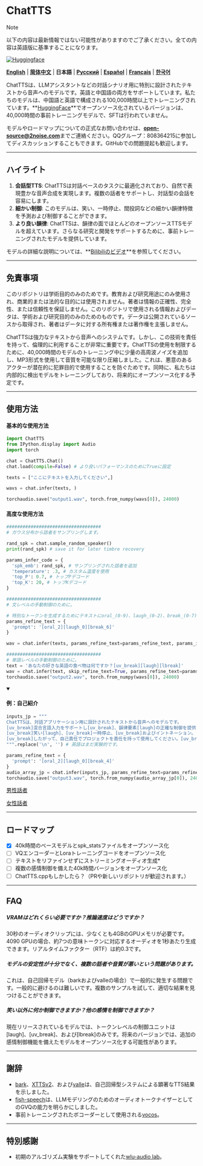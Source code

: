 # ChatTTS
> [!NOTE]
> 以下の内容は最新情報ではない可能性がありますのでご了承ください。全ての内容は英語版に基準することになります。

[![Huggingface](https://img.shields.io/badge/🤗%20-Models-yellow.svg?style=for-the-badge)](https://huggingface.co/2Noise/ChatTTS)

[**English**](../../README.md) | [**简体中文**](../cn/README.md) | **日本語** | [**Русский**](../ru/README.md) | [**Español**](../es/README.md) | [**Français**](../fr/README.md) | [**한국어**](../kr/README.md)

ChatTTSは、LLMアシスタントなどの対話シナリオ用に特別に設計されたテキストから音声へのモデルです。英語と中国語の両方をサポートしています。私たちのモデルは、中国語と英語で構成される100,000時間以上でトレーニングされています。**[HuggingFace](https://huggingface.co/2Noise/ChatTTS)**でオープンソース化されているバージョンは、40,000時間の事前トレーニングモデルで、SFTは行われていません。

モデルやロードマップについての正式なお問い合わせは、**open-source@2noise.com**までご連絡ください。QQグループ：808364215に参加してディスカッションすることもできます。GitHubでの問題提起も歓迎します。

---
## ハイライト
1. **会話型TTS**: ChatTTSは対話ベースのタスクに最適化されており、自然で表現豊かな音声合成を実現します。複数の話者をサポートし、対話型の会話を容易にします。
2. **細かい制御**: このモデルは、笑い、一時停止、間投詞などの細かい韻律特徴を予測および制御することができます。
3. **より良い韻律**: ChatTTSは、韻律の面でほとんどのオープンソースTTSモデルを超えています。さらなる研究と開発をサポートするために、事前トレーニングされたモデルを提供しています。

モデルの詳細な説明については、**[Bilibiliのビデオ](https://www.bilibili.com/video/BV1zn4y1o7iV)**を参照してください。

---

## 免責事項

このリポジトリは学術目的のみのためです。教育および研究用途にのみ使用され、商業的または法的な目的には使用されません。著者は情報の正確性、完全性、または信頼性を保証しません。このリポジトリで使用される情報およびデータは、学術および研究目的のみのためのものです。データは公開されているソースから取得され、著者はデータに対する所有権または著作権を主張しません。

ChatTTSは強力なテキストから音声へのシステムです。しかし、この技術を責任を持って、倫理的に利用することが非常に重要です。ChatTTSの使用を制限するために、40,000時間のモデルのトレーニング中に少量の高周波ノイズを追加し、MP3形式を使用して音質を可能な限り圧縮しました。これは、悪意のあるアクターが潜在的に犯罪目的で使用することを防ぐためです。同時に、私たちは内部的に検出モデルをトレーニングしており、将来的にオープンソース化する予定です。

---
## 使用方法

<h4>基本的な使用方法</h4>

```python
import ChatTTS
from IPython.display import Audio
import torch

chat = ChatTTS.Chat()
chat.load(compile=False) # より良いパフォーマンスのためにTrueに設定

texts = ["ここにテキストを入力してください",]

wavs = chat.infer(texts, )

torchaudio.save("output1.wav", torch.from_numpy(wavs[0]), 24000)
```

<h4>高度な使用方法</h4>

```python
###################################
# ガウス分布から話者をサンプリングします。

rand_spk = chat.sample_random_speaker()
print(rand_spk) # save it for later timbre recovery

params_infer_code = {
  'spk_emb': rand_spk, # サンプリングされた話者を追加
  'temperature': .3, # カスタム温度を使用
  'top_P': 0.7, # トップPデコード
  'top_K': 20, # トップKデコード
}

###################################
# 文レベルの手動制御のために。

# 特別なトークンを生成するためにテキストにoral_(0-9)、laugh_(0-2)、break_(0-7)を使用します。
params_refine_text = {
  'prompt': '[oral_2][laugh_0][break_6]'
} 

wav = chat.infer(texts, params_refine_text=params_refine_text, params_infer_code=params_infer_code)

###################################
# 単語レベルの手動制御のために。
text = 'あなたの好きな英語の食べ物は何ですか？[uv_break][laugh][lbreak]'
wav = chat.infer(text, skip_refine_text=True, params_refine_text=params_refine_text,  params_infer_code=params_infer_code)
torchaudio.save("output2.wav", torch.from_numpy(wavs[0]), 24000)
```

<details open>
  <summary><h4>例：自己紹介</h4></summary>

```python
inputs_jp = """
ChatTTSは、対話アプリケーション用に設計されたテキストから音声へのモデルです。
[uv_break]混合言語入力をサポートし[uv_break]、韻律要素[laugh]の正確な制御を提供します
[uv_break]笑い[laugh]、[uv_break]一時停止、[uv_break]およびイントネーション。[uv_break]自然で表現豊かな音声を提供します
[uv_break]したがって、自己責任でプロジェクトを責任を持って使用してください。[uv_break]
""".replace('\n', '') # 英語はまだ実験的です。

params_refine_text = {
  'prompt': '[oral_2][laugh_0][break_4]'
} 
audio_array_jp = chat.infer(inputs_jp, params_refine_text=params_refine_text)
torchaudio.save("output3.wav", torch.from_numpy(audio_array_jp[0]), 24000)
```
[男性話者](https://github.com/2noise/ChatTTS/assets/130631963/e0f51251-db7f-4d39-a0e9-3e095bb65de1)

[女性話者](https://github.com/2noise/ChatTTS/assets/130631963/f5dcdd01-1091-47c5-8241-c4f6aaaa8bbd)
</details>

---
## ロードマップ
- [x] 40k時間のベースモデルとspk_statsファイルをオープンソース化
- [ ] VQエンコーダーとLoraトレーニングコードをオープンソース化
- [ ] テキストをリファインせずにストリーミングオーディオ生成*
- [ ] 複数の感情制御を備えた40k時間バージョンをオープンソース化
- [ ] ChatTTS.cppもしかしたら？（PRや新しいリポジトリが歓迎されます。）

----
## FAQ

##### VRAMはどれくらい必要ですか？推論速度はどうですか？
30秒のオーディオクリップには、少なくとも4GBのGPUメモリが必要です。4090 GPUの場合、約7つの意味トークンに対応するオーディオを1秒あたり生成できます。リアルタイムファクター（RTF）は約0.3です。

##### モデルの安定性が十分でなく、複数の話者や音質が悪いという問題があります。

これは、自己回帰モデル（barkおよびvalleの場合）で一般的に発生する問題です。一般的に避けるのは難しいです。複数のサンプルを試して、適切な結果を見つけることができます。

##### 笑い以外に何か制御できますか？他の感情を制御できますか？

現在リリースされているモデルでは、トークンレベルの制御ユニットは[laugh]、[uv_break]、および[lbreak]のみです。将来のバージョンでは、追加の感情制御機能を備えたモデルをオープンソース化する可能性があります。

---
## 謝辞
- [bark](https://github.com/suno-ai/bark)、[XTTSv2](https://github.com/coqui-ai/TTS)、および[valle](https://arxiv.org/abs/2301.02111)は、自己回帰型システムによる顕著なTTS結果を示しました。
- [fish-speech](https://github.com/fishaudio/fish-speech)は、LLMモデリングのためのオーディオトークナイザーとしてのGVQの能力を明らかにしました。
- 事前トレーニングされたボコーダーとして使用される[vocos](https://github.com/gemelo-ai/vocos)。

---
## 特別感謝
- 初期のアルゴリズム実験をサポートしてくれた[wlu-audio lab](https://audio.westlake.edu.cn/)。
